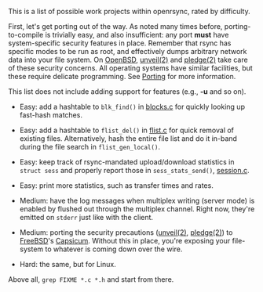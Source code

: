 This is a list of possible work projects within openrsync, rated by difficulty.

First, let's get porting out of the way.
As noted many times before, porting-to-compile is trivially easy, and
also insufficient: any port **must** have system-specific security
features in place.
Remember that rsync has specific modes to be run as root, and
effectively dumps arbitrary network data into your file system.
On [OpenBSD](https://www.openbsd.org),
[unveil(2)](https://man.openbsd.org/unveil.2) and
[pledge(2)](https://man.openbsd.org/pledge.2) take care of these
security concerns.
All operating systems have similar facilities, but these require
delicate programming.
See
[Porting](https://github.com/kristapsdz/openrsync/blob/master/README.md#porting)
for more information.

This list does not include adding support for features (e.g., **-u** and
so on).

- Easy: add a hashtable to `blk_find()` in 
  [blocks.c](https://github.com/kristapsdz/openrsync/blob/master/blocks.c)
  for quickly looking up fast-hash matches.

- Easy: add a hashtable to `flist_del()` in 
  [flist.c](https://github.com/kristapsdz/openrsync/blob/master/flist.c)
  for quick removal of existing files.
  Alternatively, hash the entire file list and do it in-band during the
  file search in `flist_gen_local()`.

- Easy: keep track of rsync-mandated upload/download statistics in
  `struct sess` and properly report those in `sess_stats_send()`,
  [session.c](https://github.com/kristapsdz/openrsync/blob/master/session.c).

- Easy: print more statistics, such as transfer times and rates.

- Medium: have the log messages when multiplex writing (server mode) is
  enabled by flushed out through the multiplex channel.
  Right now, they're emitted on `stderr` just like with the client.

- Medium: porting the security precautions
  ([unveil(2)](https://man.openbsd.org/unveil.2),
  [pledge(2)](https://man.openbsd.org/pledge.2)) to
  [FreeBSD](https://www.freebsd.org)'s
  [Capsicum](https://wiki.freebsd.org/Capsicum).
  Without this in place, you're exposing your file-system to whatever is
  coming down over the wire.

- Hard: the same, but for Linux.

Above all, `grep FIXME *.c *.h` and start from there.
